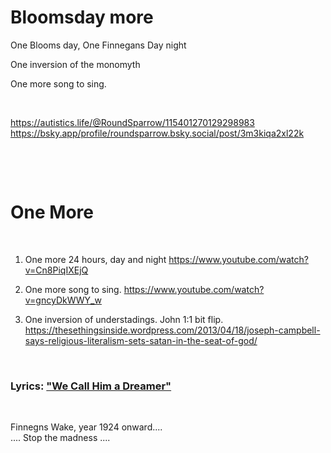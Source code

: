 # Bloomsday more

One Blooms day, One Finnegans Day night

One inversion of the monomyth

One more song to sing.

&nbsp;

https://autistics.life/@RoundSparrow/115401270129298983     
https://bsky.app/profile/roundsparrow.bsky.social/post/3m3kiqa2xl22k

&nbsp;

&nbsp;

# One More

&nbsp;

1. One more 24 hours, day and night https://www.youtube.com/watch?v=Cn8PiqIXEjQ

2. One more song to sing. https://www.youtube.com/watch?v=gncyDkWWY_w

3. One inversion of understadings. John 1:1 bit flip. https://thesethingsinside.wordpress.com/2013/04/18/joseph-campbell-says-religious-literalism-sets-satan-in-the-seat-of-god/

&nbsp;

### Lyrics: ["We Call Him a Dreamer"](https://youtu.be/gncyDkWWY_w?t=109)

&nbsp;

Finnegns Wake, year 1924 onward....   
.... Stop the madness .... 


